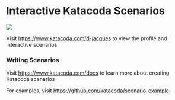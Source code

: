 # Interactive Katacoda Scenarios

[![](http://shields.katacoda.com/katacoda/d-jacques/count.svg)](https://www.katacoda.com/d-jacques "Get your profile on Katacoda.com")

Visit https://www.katacoda.com/d-jacques to view the profile and interactive scenarios

### Writing Scenarios
Visit https://www.katacoda.com/docs to learn more about creating Katacoda scenarios

For examples, visit https://github.com/katacoda/scenario-example
